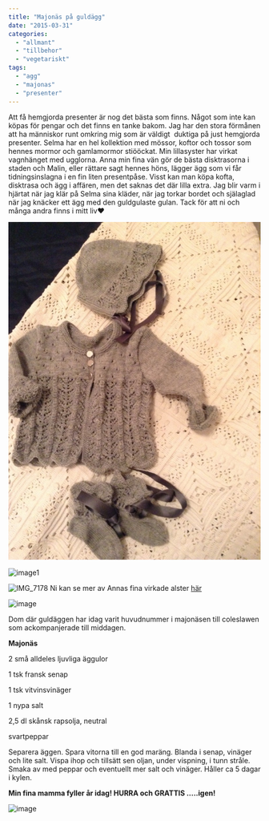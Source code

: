 ```yaml
---
title: "Majonäs på guldägg"
date: "2015-03-31"
categories: 
  - "allmant"
  - "tillbehor"
  - "vegetariskt"
tags: 
  - "agg"
  - "majonas"
  - "presenter"
---
```


Att få hemgjorda presenter är nog det bästa som finns. Något som inte kan köpas för pengar och det finns en tanke bakom. Jag har den stora förmånen att ha människor runt omkring mig som är väldigt  duktiga på just hemgjorda presenter. Selma har en hel kollektion med mössor, koftor och tossor som hennes mormor och gamlamormor stiööckat. Min lillasyster har virkat vagnhänget med ugglorna. Anna min fina vän gör de bästa disktrasorna i staden och Malin, eller rättare sagt hennes höns, lägger ägg som vi får tidningsinslagna i en fin liten presentpåse. Visst kan man köpa kofta, disktrasa och ägg i affären, men det saknas det där lilla extra. Jag blir varm i hjärtat när jag klär på Selma sina kläder, när jag torkar bordet och själaglad när jag knäcker ett ägg med den guldgulaste gulan. Tack för att ni och många andra finns i mitt liv❤️

![image](/static/img/image3-765x1024.jpg)

![image1](/static/img/image1-e1427829886719-768x1024.jpeg)

![IMG_7178](/static/img/IMG_7178-1024x768.jpg)
Ni kan se mer av Annas fina virkade alster [här](http://lillysyster.blogspot.se/)

![image](/static/img/image4-e1427829854357-1024x1024.jpg)

Dom där guldäggen har idag varit huvudnummer i majonäsen till coleslawen som ackompanjerade till middagen.

**Majonäs**

2 små alldeles ljuvliga äggulor

1 tsk fransk senap

1 tsk vitvinsvinäger

1 nypa salt

2,5 dl skånsk rapsolja, neutral

svartpeppar

Separera äggen. Spara vitorna till en god maräng. Blanda i senap, vinäger och lite salt. Vispa ihop och tillsätt sen oljan, under vispning, i tunn stråle. Smaka av med peppar och eventuellt mer salt och vinäger. Håller ca 5 dagar i kylen.

**Min fina mamma fyller år idag! HURRA och GRATTIS .....igen!**

![image](/static/img/image5-e1427832892693-768x1024.jpg)
